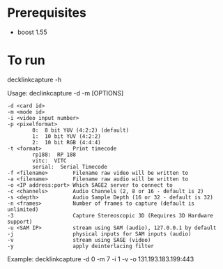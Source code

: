 # Prerequisites
  * boost 1.55

# To run

decklinkcapture -h

Usage: declinkcapture -d <card id> -m <mode id> [OPTIONS]

    -d <card id>
    -m <mode id>
    -i <video input number>
    -p <pixelformat>
            0:  8 bit YUV (4:2:2) (default)
            1:  10 bit YUV (4:2:2)
            2:  10 bit RGB (4:4:4)
    -t <format>          Print timecode
            rp188:  RP 188
            vitc:  VITC
            serial:  Serial Timecode
    -f <filename>        Filename raw video will be written to
    -a <filename>        Filename raw audio will be written to
    -o <IP address:port> Which SAGE2 server to connect to
    -c <channels>        Audio Channels (2, 8 or 16 - default is 2)
    -s <depth>           Audio Sample Depth (16 or 32 - default is 32)
    -n <frames>          Number of frames to capture (default is unlimited)
    -3                   Capture Stereoscopic 3D (Requires 3D Hardware support)
    -u <SAM IP>          stream using SAM (audio), 127.0.0.1 by default
    -j                   physical inputs for SAM inputs (audio)
    -v                   stream using SAGE (video)
    -y                   apply deinterlacing filter
    
Example: decklinkcapture -d 0 -m 7 -i 1 -v -o 131.193.183.199:443

